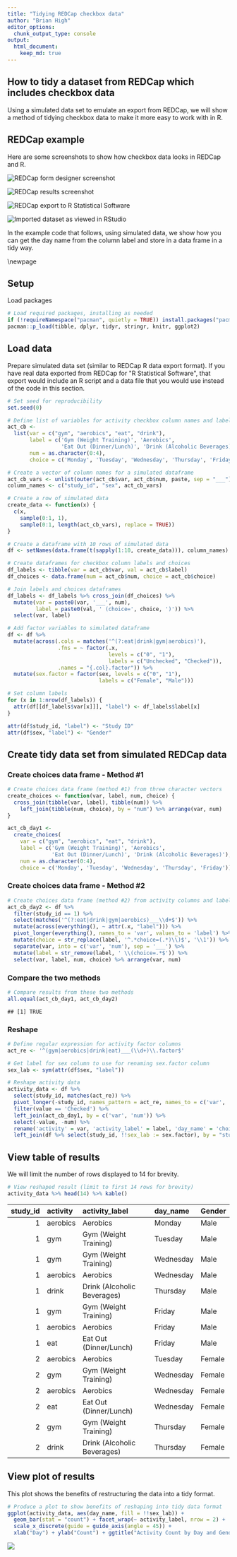 ```yaml
---
title: "Tidying REDCap checkbox data"
author: "Brian High"
editor_options:
  chunk_output_type: console
output: 
  html_document:
    keep_md: true
---
```


## How to tidy a dataset from REDCap which includes checkbox data

Using a simulated data set to emulate an export from REDCap, we will show a 
method of tidying checkbox data to make it more easy to work with in R.

## REDCap example

Here are some screenshots to show how checkbox data looks in REDCap and R.

![REDCap form designer screenshot](images/day_names_screenshot_1.png)

![REDCap results screenshot](images/day_names_screenshot_2.png)

![REDCap export to R Statistical Software](images/day_names_screenshot_3.png)

![Imported dataset as viewed in RStudio](images/day_names_screenshot_4.png)

In the example code that follows, using simulated data, we show how you can get 
the day name from the column label and store in a data frame in a tidy way. 

\newpage

## Setup

Load packages


```r
# Load required packages, installing as needed
if (!requireNamespace("pacman", quietly = TRUE)) install.packages("pacman")
pacman::p_load(tibble, dplyr, tidyr, stringr, knitr, ggplot2)
```

## Load data

Prepare simulated data set (similar to REDCap R data export format). If you 
have real data exported from REDCap for "R Statistical Software", that export 
would include an R script and a data file that you would use instead of the 
code in this section.


```r
# Set seed for reproducibility
set.seed(0)

# Define list of variables for activity checkbox column names and labels
act_cb <- 
  list(var = c("gym", "aerobics", "eat", "drink"), 
       label = c('Gym (Weight Training)', 'Aerobics', 
                 'Eat Out (Dinner/Lunch)', 'Drink (Alcoholic Beverages)'),
       num = as.character(0:4),
       choice = c('Monday', 'Tuesday', 'Wednesday', 'Thursday', 'Friday'))

# Create a vector of column names for a simulated dataframe
act_cb_vars <- unlist(outer(act_cb$var, act_cb$num, paste, sep = "___"))
column_names <- c("study_id", "sex", act_cb_vars)

# Create a row of simulated data
create_data <- function(x) {
  c(x, 
    sample(0:1, 1),
    sample(0:1, length(act_cb_vars), replace = TRUE))
}

# Create a dataframe with 10 rows of simulated data
df <- setNames(data.frame(t(sapply(1:10, create_data))), column_names)

# Create dataframes for checkbox column labels and choices
df_labels <- tibble(var = act_cb$var, val = act_cb$label)
df_choices <- data.frame(num = act_cb$num, choice = act_cb$choice)

# Join labels and choices dataframes
df_labels <- df_labels %>% cross_join(df_choices) %>% 
  mutate(var = paste0(var, '___', num), 
         label = paste0(val, ' (choice=', choice, ')')) %>% 
  select(var, label)

# Add factor variables to simulated dataframe
df <- df %>% 
  mutate(across(.cols = matches('^(?:eat|drink|gym|aerobics)'), 
                .fns = ~ factor(.x, 
                                levels = c("0", "1"), 
                                labels = c("Unchecked", "Checked")), 
                .names = "{.col}.factor")) %>%
  mutate(sex.factor = factor(sex, levels = c("0", "1"), 
                             labels = c("Female", "Male")))

# Set column labels
for (x in 1:nrow(df_labels)) {
  attr(df[[df_labels$var[x]]], "label") <- df_labels$label[x]
}

attr(df$study_id, "label") <- "Study ID"
attr(df$sex, "label") <- "Gender"
```

## Create tidy data set from simulated REDCap data

### Create choices data frame - Method #1


```r
# Create choices data frame (method #1) from three character vectors
create_choices <- function(var, label, num, choice) {
  cross_join(tibble(var, label), tibble(num)) %>% 
    left_join(tibble(num, choice), by = "num") %>% arrange(var, num)
}

act_cb_day1 <- 
  create_choices(
    var = c("gym", "aerobics", "eat", "drink"), 
    label = c('Gym (Weight Training)', 'Aerobics', 
              'Eat Out (Dinner/Lunch)', 'Drink (Alcoholic Beverages)'),
    num = as.character(0:4),
    choice = c('Monday', 'Tuesday', 'Wednesday', 'Thursday', 'Friday'))
```

### Create choices data frame - Method #2


```r
# Create choices data frame (method #2) from activity columns and labels
act_cb_day2 <- df %>% 
  filter(study_id == 1) %>%
  select(matches('^(?:eat|drink|gym|aerobics)___\\d+$')) %>% 
  mutate(across(everything(), ~ attr(.x, "label"))) %>% 
  pivot_longer(everything(), names_to = 'var', values_to = 'label') %>% 
  mutate(choice = str_replace(label, '^.*choice=(.*)\\)$', '\\1')) %>% 
  separate(var, into = c('var', 'num'), sep = '___') %>% 
  mutate(label = str_remove(label, ' \\(choice=.*$')) %>%
  select(var, label, num, choice) %>% arrange(var, num)
```

### Compare the two methods


```r
# Compare results from these two methods
all.equal(act_cb_day1, act_cb_day2)
```

```
## [1] TRUE
```

### Reshape


```r
# Define regular expression for activity factor columns
act_re <- '^(gym|aerobics|drink|eat)___(\\d+)\\.factor$'

# Get label for sex column to use for renaming sex.factor column
sex_lab <- sym(attr(df$sex, "label"))

# Reshape activity data
activity_data <- df %>% 
  select(study_id, matches(act_re)) %>% 
  pivot_longer(-study_id, names_pattern = act_re, names_to = c('var', 'num')) %>% 
  filter(value == 'Checked') %>% 
  left_join(act_cb_day1, by = c('var', 'num')) %>% 
  select(-value, -num) %>% 
  rename('activity' = var, 'activity_label' = label, 'day_name' = 'choice') %>% 
  left_join(df %>% select(study_id, !!sex_lab := sex.factor), by = "study_id")
```

## View table of results

We will limit the number of rows displayed to 14 for brevity.


```r
# View reshaped result (limit to first 14 rows for brevity)
activity_data %>% head(14) %>% kable()
```



| study_id|activity |activity_label              |day_name  |Gender |
|--------:|:--------|:---------------------------|:---------|:------|
|        1|aerobics |Aerobics                    |Monday    |Male   |
|        1|gym      |Gym (Weight Training)       |Tuesday   |Male   |
|        1|gym      |Gym (Weight Training)       |Wednesday |Male   |
|        1|aerobics |Aerobics                    |Wednesday |Male   |
|        1|drink    |Drink (Alcoholic Beverages) |Thursday  |Male   |
|        1|gym      |Gym (Weight Training)       |Friday    |Male   |
|        1|aerobics |Aerobics                    |Friday    |Male   |
|        1|eat      |Eat Out (Dinner/Lunch)      |Friday    |Male   |
|        2|aerobics |Aerobics                    |Tuesday   |Female |
|        2|gym      |Gym (Weight Training)       |Wednesday |Female |
|        2|aerobics |Aerobics                    |Wednesday |Female |
|        2|eat      |Eat Out (Dinner/Lunch)      |Wednesday |Female |
|        2|gym      |Gym (Weight Training)       |Thursday  |Female |
|        2|drink    |Drink (Alcoholic Beverages) |Thursday  |Female |

## View plot of results

This plot shows the benefits of restructuring the data into a tidy format.


```r
# Produce a plot to show benefits of reshaping into tidy data format
ggplot(activity_data, aes(day_name, fill = !!sex_lab)) + 
  geom_bar(stat = "count") + facet_wrap(~ activity_label, nrow = 2) + 
  scale_x_discrete(guide = guide_axis(angle = 45)) + 
  xlab("Day") + ylab("Count") + ggtitle("Activity Count by Day and Gender")
```

![](day_names_files/figure-html/view_results_as_plot-1.png)<!-- -->
